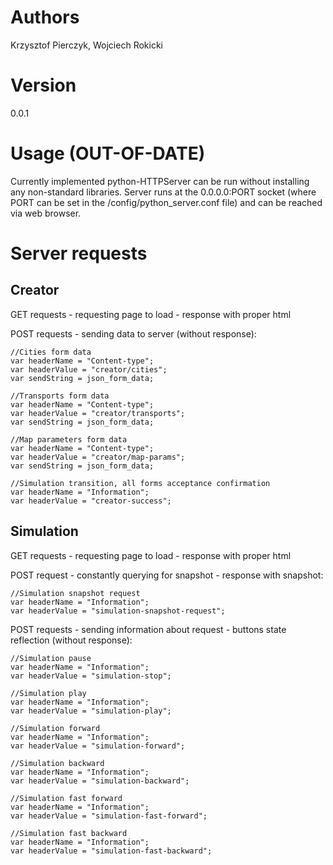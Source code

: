 # Authors
Krzysztof Pierczyk, Wojciech Rokicki

# Version
0.0.1

# Usage (OUT-OF-DATE)
Currently implemented python-HTTPServer can be run without
installing any non-standard libraries. Server runs at the
0.0.0.0:PORT socket (where PORT can be set in the 
/config/python_server.conf file) and can be reached via
web browser.

# Server requests

## Creator

GET requests - requesting page to load - response with proper html

POST requests - sending data to server (without response):

```
//Cities form data
var headerName = "Content-type";
var headerValue = "creator/cities";
var sendString = json_form_data;
```

```
//Transports form data
var headerName = "Content-type";
var headerValue = "creator/transports";
var sendString = json_form_data;
```
```
//Map parameters form data
var headerName = "Content-type";
var headerValue = "creator/map-params";
var sendString = json_form_data;
```

```
//Simulation transition, all forms acceptance confirmation
var headerName = "Information";
var headerValue = "creator-success";
```

## Simulation

GET requests - requesting page to load - response with proper html

POST request - constantly querying for snapshot  - response with snapshot:

```
//Simulation snapshot request
var headerName = "Information";
var headerValue = "simulation-snapshot-request";
```

POST requests - sending information about request - buttons state reflection (without response):

```
//Simulation pause
var headerName = "Information";
var headerValue = "simulation-stop";
```

```
//Simulation play
var headerName = "Information";
var headerValue = "simulation-play";
```

```
//Simulation forward
var headerName = "Information";
var headerValue = "simulation-forward";
```

```
//Simulation backward
var headerName = "Information";
var headerValue = "simulation-backward";
```

```
//Simulation fast forward
var headerName = "Information";
var headerValue = "simulation-fast-forward";
```

```
//Simulation fast backward
var headerName = "Information";
var headerValue = "simulation-fast-backward";
```